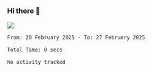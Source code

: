 ### Hi there 👋️

![](https://komarev.com/ghpvc/?username=Loner1024)

<!--START_SECTION:waka-->

```txt
From: 20 February 2025 - To: 27 February 2025

Total Time: 0 secs

No activity tracked
```

<!--END_SECTION:waka-->



